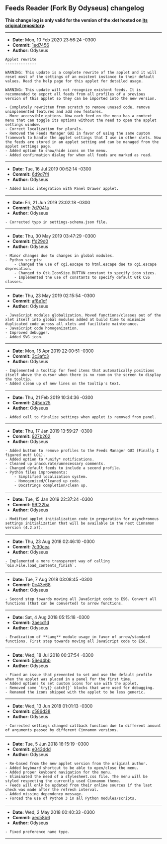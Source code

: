 ## Feeds Reader (Fork By Odyseus) changelog

**This change log is only valid for the version of the xlet hosted on [its original repository](https://gitlab.com/Odyseus/CinnamonTools).**

***

- **Date:** Mon, 10 Feb 2020 23:56:24 -0300
- **Commit:** [1ed7456](https://gitlab.com/Odyseus/CinnamonTools/commit/1ed7456)
- **Author:** Odyseus

```
Applet rewrite
--------------

WARNING: This update is a complete rewrite of the applet and it will reset most of the settings of an existent instance to their default values. Read the help page for this applet for detailed usage.

WARNING: This update will not recognize existent feeds. It is recommended to export all feeds from all profiles of a previous version of this applet so they can be imported into the new version.

- Completely rewritten from scratch to remove unused code, remove unimplemented features and add new features.
- More accessible options. Now each feed on the menu has a context menu that can toggle its options without the need to open the applet settings window.
- Correct localization for plurals.
- Removed the Feeds Manager GUI in favor of using the same custom framework to handle the applet settings that I use in other xlets. Now the feeds are stored in an applet setting and can be managed from the applet settings page.
- Added option to show/hide icons on the menu.
- Added confirmation dialog for when all feeds are marked as read.

```

***

- **Date:** Tue, 16 Jul 2019 00:52:14 -0300
- **Commit:** [6d9d7f4](https://gitlab.com/Odyseus/CinnamonTools/commit/6d9d7f4)
- **Author:** Odyseus

```
- Added basic integration with Panel Drawer applet.

```

***

- **Date:** Fri, 21 Jun 2019 23:02:18 -0300
- **Commit:** [7d7041a](https://gitlab.com/Odyseus/CinnamonTools/commit/7d7041a)
- **Author:** Odyseus

```
- Corrected typo in settings-schema.json file.

```

***

- **Date:** Thu, 30 May 2019 03:47:29 -0300
- **Commit:** [ffd29d0](https://gitlab.com/Odyseus/CinnamonTools/commit/ffd29d0)
- **Author:** Odyseus

```
- Minor changes due to changes in global modules.
- Python scripts:
    - Changed the use of cgi.escape to html.escape due to cgi.escape deprecation.
    - Changed to Gtk.IconSize.BUTTON constant to specify icon sizes.
    - Implemented the use of constants to specify default Gtk CSS classes.

```

***

- **Date:** Thu, 23 May 2019 02:15:54 -0300
- **Commit:** [af8e1cf](https://gitlab.com/Odyseus/CinnamonTools/commit/af8e1cf)
- **Author:** Odyseus

```
- JavaScript modules globalization. Moved functions/classes out of the xlet itself into global modules added at build time to minimize duplicated code across all xlets and facilitate maintenance.
- JavaScript code homogenization.
- Improved debugger.
- Added SVG icon.

```

***

- **Date:** Mon, 15 Apr 2019 22:00:51 -0300
- **Commit:** [3c3afc3](https://gitlab.com/Odyseus/CinnamonTools/commit/3c3afc3)
- **Author:** Odyseus

```
- Implemented a tooltip for feed items that automatically positions itself above the cursor when there is no room on the screen to display the tooltip.
- Added clean up of new lines on the tooltip's text.

```

***

- **Date:** Thu, 21 Feb 2019 10:34:36 -0300
- **Commit:** [245db25](https://gitlab.com/Odyseus/CinnamonTools/commit/245db25)
- **Author:** Odyseus

```
- Added call to finalize settings when applet is removed from panel.

```

***

- **Date:** Thu, 17 Jan 2019 13:59:27 -0300
- **Commit:** [927b262](https://gitlab.com/Odyseus/CinnamonTools/commit/927b262)
- **Author:** Odyseus

```
- Added button to remove profiles to the Feeds Manager GUI (Finally I figured out! LOL).
- Added option to *unify* notifications.
- Cleaned up inaccurate/unnecessary comments.
- Changed default feeds to include a second profile.
- Python files improvements:
    - Simplified localization system.
    - Homogenized/Cleaned up code.
    - Docstrings completion/clean up.

```

***

- **Date:** Tue, 15 Jan 2019 22:37:24 -0300
- **Commit:** [99f22ba](https://gitlab.com/Odyseus/CinnamonTools/commit/99f22ba)
- **Author:** Odyseus

```
- Modified applet initialization code in preparation for asynchronous settings initialization that will be available in the next Cinnamon version (4.2.x?).

```

***

- **Date:** Thu, 23 Aug 2018 02:46:10 -0300
- **Commit:** [7c30cea](https://gitlab.com/Odyseus/CinnamonTools/commit/7c30cea)
- **Author:** Odyseus

```
- Implemented a more transparent way of calling `Gio.File.load_contents_finish`.

```

***

- **Date:** Tue, 7 Aug 2018 03:08:45 -0300
- **Commit:** [0c43e68](https://gitlab.com/Odyseus/CinnamonTools/commit/0c43e68)
- **Author:** Odyseus

```
- Second step towards moving all JavaScript code to ES6. Convert all functions (that can be converted) to arrow functions.

```

***

- **Date:** Sat, 4 Aug 2018 05:15:18 -0300
- **Commit:** [3aecd1d](https://gitlab.com/Odyseus/CinnamonTools/commit/3aecd1d)
- **Author:** Odyseus

```
- Eradication of **Lang** module usage in favor of arrow/standard functions. First step towards moving all JavaScript code to ES6.

```

***

- **Date:** Wed, 18 Jul 2018 00:37:54 -0300
- **Commit:** [56ed4bb](https://gitlab.com/Odyseus/CinnamonTools/commit/56ed4bb)
- **Author:** Odyseus

```
- Fixed an issue that prevented to set and use the default profile when the applet was placed in a panel for the first time.
- Added options to set custom icons for use with the applet.
- Removed some `try{} catch{}` blocks that were used for debugging.
- Renamed the icons shipped with the applet to be less generic.

```

***

- **Date:** Wed, 13 Jun 2018 01:01:13 -0300
- **Commit:** [c586d38](https://gitlab.com/Odyseus/CinnamonTools/commit/c586d38)
- **Author:** Odyseus

```
- Corrected settings changed callback function due to different amount of arguments passed by different Cinnamon versions.

```

***

- **Date:** Tue, 5 Jun 2018 16:15:19 -0300
- **Commit:** [e043ddd](https://gitlab.com/Odyseus/CinnamonTools/commit/e043ddd)
- **Author:** Odyseus

```
- Re-based from the new applet version from the original author.
- Added keyboard shortcut to be able to open/close the menu.
- Added proper keyboard navigation for the menu.
- Eliminated the need of a stylesheet.css file. The menu will be styled respecting the currently used Cinnamon theme.
- Feeds will only be updated from their online sources if the last check was made after the refresh interval.
- Added missing dependency message.
- Forced the use of Python 3 in all Python modules/scripts.

```

***

- **Date:** Wed, 2 May 2018 00:40:33 -0300
- **Commit:** [aec58b6](https://gitlab.com/Odyseus/CinnamonTools/commit/aec58b6)
- **Author:** Odyseus

```
- Fixed preference name type.

```

***
